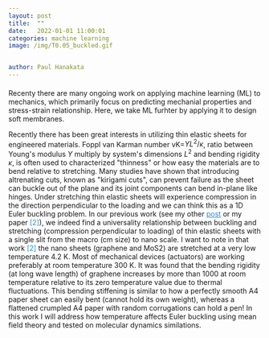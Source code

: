 ```yaml
---
layout: post
title:  ""
date:   2022-01-01 11:00:01
categories: machine learning 
image: /img/T0.05_buckled.gif


author: Paul Hanakata
---
```

#### 
Recenty there are many ongoing work on applying machine learning (ML) to mechanics, which primarily focus on predicting mechanial properties and stress-strain relationship. Here, we take ML furhter by applying it to design soft membranes. 


Recently there has been great interests in utilizing thin elastic sheets for engineered materials. Foppl van Karman number vK=$YL^2/\kappa$, ratio between Young's modulus $Y$ multiply by system's dimensions $L^2$ and bending rigidity $\kappa$, is often used to characterized "thinness" or how easy the materials are to bend relative to stretching. Many studies have shown that introducing altrenating cuts, known as "kirigami cuts", can prevent failure as the sheet can buckle out of the plane and its joint components can bend in-plane like hinges. Under stretching thin elastic sheets will experience compression in the direction perpendicular to the loading and we can think this as a 1D Euler buckling problem.  In our previous work (see my other  <a href="https://phanakata.github.io/kirigami/2017/08/29/kirigami.html" style="color:#268cd7
">post</a>  or my paper <span style="color:#268cd7"> [2]</span>), we indeed find a universality relationship between buckling and stretching (compression perpendicular to loading) of thin elastic sheets with a single slit from the macro (cm size) to nano scale. I want to note in that work <span style="color:#268cd7"> [2]</span> the nano sheets (graphene and MoS2) are stretched at a very low temperature 4.2 K. Most of mechanical devices (actuators) are working preferably at room temperature 300 K. It was found that the bending rigidity (at long wave length) of graphene increases by more than 1000 at room temperature relative to its zero temperature value due to thermal fluctuations. This bending stiffening is similar to how a perfectly smooth A4 paper sheet can easily bent (cannot hold its own weight), whereas a flattened crumpled A4 paper with random corrugations can hold a pen! In this work I will address how temperature affects Euler buckling using mean field theory and tested on molecular dynamics similations.



